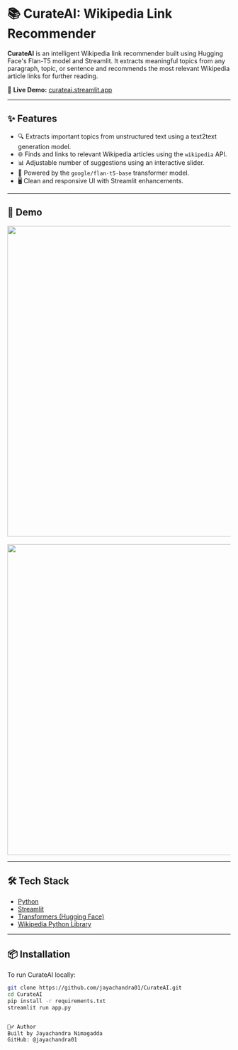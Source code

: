 # 📚 CurateAI: Wikipedia Link Recommender

**CurateAI** is an intelligent Wikipedia link recommender built using Hugging Face's Flan-T5 model and Streamlit. It extracts meaningful topics from any paragraph, topic, or sentence and recommends the most relevant Wikipedia article links for further reading.

🔗 **Live Demo:** [curateai.streamlit.app](https://curateai.streamlit.app/)

---

## ✨ Features

- 🔍 Extracts important topics from unstructured text using a text2text generation model.
- 🌐 Finds and links to relevant Wikipedia articles using the `wikipedia` API.
- 📊 Adjustable number of suggestions using an interactive slider.
- 🧠 Powered by the `google/flan-t5-base` transformer model.
- 🖥️ Clean and responsive UI with Streamlit enhancements.

---

## 🚀 Demo

<p align="center">
  <img src="https://github.com/jayachandra01/CurateAI/raw/main/demo-screenshot-1.png" width="700"/>
  <br><br>
  <img src="https://github.com/jayachandra01/CurateAI/raw/main/demo-screenshot-2.png" width="700"/>
</p>

---

## 🛠️ Tech Stack

- [Python](https://www.python.org/)
- [Streamlit](https://streamlit.io/)
- [Transformers (Hugging Face)](https://huggingface.co/docs/transformers/index)
- [Wikipedia Python Library](https://pypi.org/project/wikipedia/)

---

## 📦 Installation

To run CurateAI locally:

```bash
git clone https://github.com/jayachandra01/CurateAI.git
cd CurateAI
pip install -r requirements.txt
streamlit run app.py


🙋‍♂️ Author
Built by Jayachandra Nimagadda
GitHub: @jayachandra01


